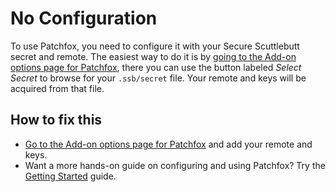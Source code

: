 # No Configuration

To use Patchfox, you need to configure it with your Secure Scuttlebutt secret and remote. The easiest way to do it is by <a href="#" id="options-trigger">going to the Add-on options page for Patchfox</a>, there you can use the button labeled <i>Select Secret</i> to browse for your `.ssb/secret` file. Your remote and keys will be acquired from that file.

## How to fix this

* <a href="#" id="options-trigger">Go to the Add-on options page for Patchfox</a> and add your remote and keys.
* Want a more hands-on guide on configuring and using Patchfox? Try the [Getting Started](guide.md) guide.

<script src="help.js">
